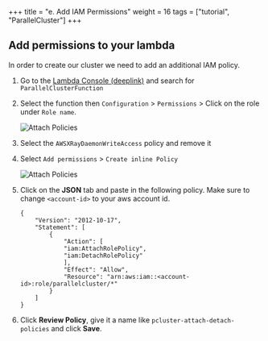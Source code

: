 +++
title = "e. Add IAM Permissions"
weight = 16
tags = ["tutorial", "ParallelCluster"]
+++

## Add permissions to your lambda

In order to create our cluster we need to add an additional IAM policy.

1. Go to the [Lambda Console (deeplink)](https://console.aws.amazon.com/lambda/home?#/functions?f0=true&fo=and&k0=functionName&n0=false&o0=%3A&op=and&v0=ParallelClusterFunction) and search for `ParallelClusterFunction`

2. Select the function then `Configuration` > `Permissions` > Click on the role under `Role name`.

    ![Attach Policies](/images/01-getting-started/lambda-permissions.jpeg)

3. Select the `AWSXRayDaemonWriteAccess` policy and remove it

4. Select `Add permissions` > `Create inline Policy`

    ![Attach Policies](/images/03-cluster/attach-policies.png)

5. Click on the **JSON** tab and paste in the following policy. Make sure to change `<account-id>` to your aws account id.

    ```
    {
        "Version": "2012-10-17",
        "Statement": [
            {
                "Action": [
                "iam:AttachRolePolicy",
                "iam:DetachRolePolicy"
                ],
                "Effect": "Allow",
                "Resource": "arn:aws:iam::<account-id>:role/parallelcluster/*"
            }
        ]
    }
    ```

6. Click **Review Policy**, give it a name like `pcluster-attach-detach-policies` and click **Save**.
